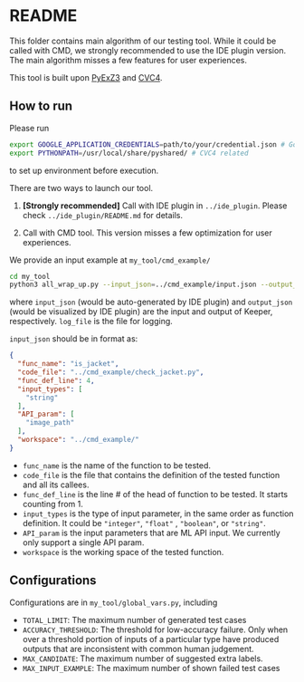 # README

This folder contains main algorithm of our testing tool. While it could be called with CMD, we strongly recommended to use the IDE plugin version. The main algorithm misses a few features for user experiences.

This tool is built upon [PyExZ3](https://github.com/GroundPound/PyExZ3) and [CVC4](https://github.com/CVC4/CVC4).

## How to run

Please run 
```bash
export GOOGLE_APPLICATION_CREDENTIALS=path/to/your/credential.json # Google Cloud API related
export PYTHONPATH=/usr/local/share/pyshared/ # CVC4 related
```
to set up environment before execution.

There are two ways to launch our tool.
1. **[Strongly recommended]** Call with IDE plugin in `../ide_plugin`. Please check `../ide_plugin/README.md` for details.

2. Call with CMD tool. This version misses a few optimization for user experiences.

We provide an input example at `my_tool/cmd_example/`
```bash
cd my_tool
python3 all_wrap_up.py --input_json=../cmd_example/input.json --output_json=../cmd_example/output.json --log_file=../cmd_example/log.txt
```
where `input_json` (would be auto-generated by IDE plugin) and `output_json` (would be visualized by IDE plugin) are the input and output of Keeper, respectively.  `log_file` is the file for logging.

`input_json` should be in format as:
```json
{
  "func_name": "is_jacket",
  "code_file": "../cmd_example/check_jacket.py",
  "func_def_line": 4,
  "input_types": [
    "string"
  ],
  "API_param": [
    "image_path"
  ],
  "workspace": "../cmd_example/"
}
```
- `func_name` is the name of the function to be tested. 
- `code_file` is the file that contains the definition of the tested function and all its callees.
- `func_def_line` is the line # of the head of function to be tested. It starts counting from 1.
- `input_types` is the type of input parameter, in the same order as function definition. It could be `"integer"`, `"float"` , `"boolean"`, or `"string"`.
- `API_param` is the input parameters that are ML API input. We currently only support a single API param.
- `workspace` is the working space of the tested function. 

## Configurations

Configurations are in `my_tool/global_vars.py`, including

- `TOTAL_LIMIT`: The maximum number of generated test cases
- `ACCURACY_THRESHOLD`: The threshold for low-accuracy failure. Only when over a threshold portion of inputs of a particular type have produced outputs that are inconsistent with common human judgement.
- `MAX_CANDIDATE`: The maximum number of suggested extra labels.
- `MAX_INPUT_EXAMPLE`: The maximum number of shown failed test cases
